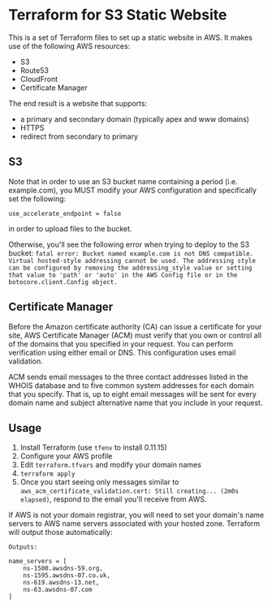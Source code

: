 # Terraform for S3 Static Website
This is a set of Terraform files to set up a static website in AWS. It makes use of the following AWS resources:

- S3
- Route53
- CloudFront
- Certificate Manager

The end result is a website that supports:

- a primary and secondary domain (typically apex and www domains)
- HTTPS
- redirect from secondary to primary

## S3
Note that in order to use an S3 bucket name containing a period (i.e. example.com), you MUST modify your AWS configuration and specifically set the following:

```
use_accelerate_endpoint = false
```
in order to upload files to the bucket.

Otherwise, you'll see the following error when trying to deploy to the S3 bucket:
`fatal error: Bucket named example.com is not DNS compatible. Virtual hosted-style addressing cannot be used. The addressing style can be configured by removing the addressing_style value or setting that value to 'path' or 'auto' in the AWS Config file or in the botocore.client.Config object.`

## Certificate Manager
Before the Amazon certificate authority (CA) can issue a certificate for your site, AWS Certificate Manager (ACM) must verify that you own or control all of the domains that you specified in your request. You can perform verification using either email or DNS. This configuration uses email validation.

ACM sends email messages to the three contact addresses listed in the WHOIS database and to five common system addresses for each domain that you specify. That is, up to eight email messages will be sent for every domain name and subject alternative name that you include in your request.

## Usage

1. Install Terraform (use `tfenv` to install 0.11.15)
1. Configure your AWS profile
2. Edit `terraform.tfvars` and modify your domain names
1. `terraform apply`
2. Once you start seeing only messages similar to `aws_acm_certificate_validation.cert: Still creating... (2m0s elapsed)`, respond to the email you'll receive from AWS.

If AWS is not your domain registrar, you will need to set your domain's name servers
to AWS name servers associated with your hosted zone. Terraform will output those
automatically:

```
Outputs:

name_servers = [
    ns-1500.awsdns-59.org,
    ns-1595.awsdns-07.co.uk,
    ns-619.awsdns-13.net,
    ns-63.awsdns-07.com
]
```
